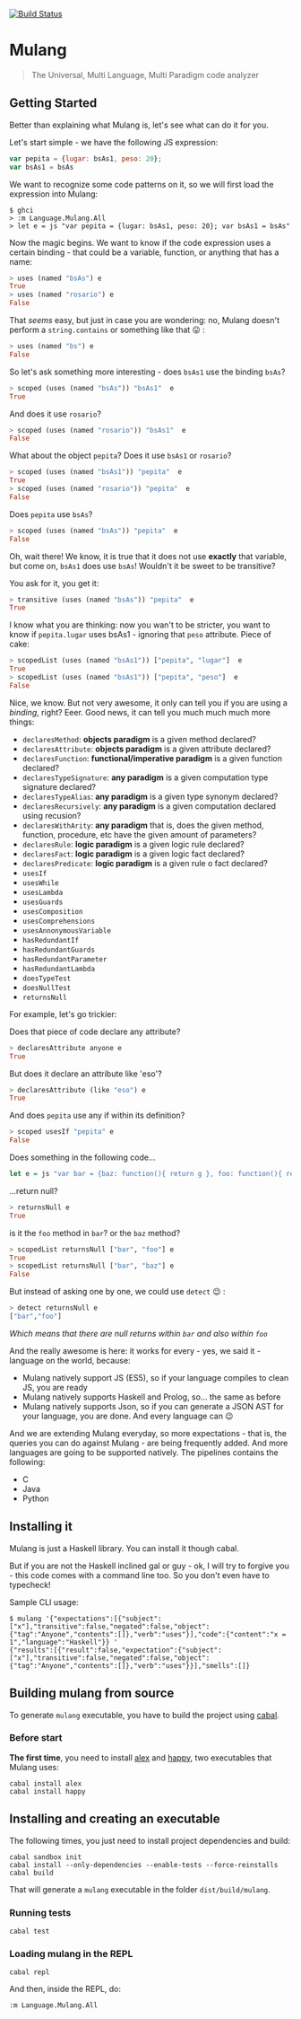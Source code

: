 [![Build Status](https://travis-ci.org/mumuki/mulang.svg?branch=master)](https://travis-ci.org/mumuki/mulang)

Mulang
======
> The Universal, Multi Language, Multi Paradigm code analyzer

## Getting Started

Better than explaining what Mulang is, let's see what can do it for you.

Let's start simple - we have the following JS expression:

```javascript
var pepita = {lugar: bsAs1, peso: 20};
var bsAs1 = bsAs
```

We want to recognize some code patterns on it, so we will first load the expression into Mulang:

```
$ ghci
> :m Language.Mulang.All
> let e = js "var pepita = {lugar: bsAs1, peso: 20}; var bsAs1 = bsAs"
```

Now the magic begins. We want to know if the code expression uses a certain binding - that could be a variable, function, or anything that has a name:

```haskell
> uses (named "bsAs") e
True
> uses (named "rosario") e
False
```

That _seems_ easy, but just in case you are wondering: no, Mulang doesn't perform a `string.contains` or something like that :stuck_out_tongue: :

```haskell
> uses (named "bs") e
False
```

So let's ask something more interesting - does `bsAs1` use the binding `bsAs`?

```haskell
> scoped (uses (named "bsAs")) "bsAs1"  e
True
```

And does it use `rosario`?

```haskell
> scoped (uses (named "rosario")) "bsAs1"  e
False
```

What about the object `pepita`? Does it use `bsAs1` or `rosario`?

```haskell
> scoped (uses (named "bsAs1")) "pepita"  e
True
> scoped (uses (named "rosario")) "pepita"  e
False
```

Does `pepita` use `bsAs`?

```haskell
> scoped (uses (named "bsAs")) "pepita"  e
False
```

Oh, wait there! We know, it is true that it does not use **exactly** that variable, but come on, `bsAs1` does use `bsAs`! Wouldn't it be sweet to be transitive?

You ask for it, you get it:

```haskell
> transitive (uses (named "bsAs")) "pepita"  e
True
```

I know what you are thinking:  now you wan't to be stricter, you want to know if `pepita.lugar` uses bsAs1 - ignoring that `peso` attribute. Piece of cake:

```haskell
> scopedList (uses (named "bsAs1")) ["pepita", "lugar"]  e
True
> scopedList (uses (named "bsAs1")) ["pepita", "peso"]  e
False
```

Nice, we know. But not very awesome, it only can tell you if you are using a _binding_, right? Eeer. Good news, it can tell you much much much more things:

* `declaresMethod`: **objects paradigm** is a given method declared?
* `declaresAttribute`: **objects paradigm** is a given attribute declared?
* `declaresFunction`: **functional/imperative paradigm** is a given function declared?
* `declaresTypeSignature`: **any paradigm** is a given computation type signature declared? 
* `declaresTypeAlias`: **any paradigm** is a given type synonym declared?
* `declaresRecursively`: **any paradigm** is a given computation declared using recusion?
* `declaresWithArity`: **any paradigm** that is, does the given method, function, procedure, etc have the given amount of parameters?
* `declaresRule`: **logic paradigm** is a given logic rule declared?
* `declaresFact`: **logic paradigm** is a given logic fact declared?
* `declaresPredicate`: **logic paradigm** is a given rule o fact declared?
* `usesIf`
* `usesWhile`
* `usesLambda`
* `usesGuards`
* `usesComposition`
* `usesComprehensions`
* `usesAnnonymousVariable`
* `hasRedundantIf`
* `hasRedundantGuards`
* `hasRedundantParameter`
* `hasRedundantLambda`
* `doesTypeTest`
* `doesNullTest`
* `returnsNull`

For example, let's go trickier:

Does that piece of code declare any attribute?

```haskell
> declaresAttribute anyone e
True
```

But does it declare an attribute like 'eso'?

```haskell
> declaresAttribute (like "eso") e
True
```

And does `pepita` use any if within its definition?

```haskell
> scoped usesIf "pepita" e
False
```

Does something in the following code...

```haskell
let e = js "var bar = {baz: function(){ return g }, foo: function(){ return null }}"
```

...return null?

```haskell
> returnsNull e
True
```

is it the `foo` method in `bar`? or the `baz` method?

```haskell
> scopedList returnsNull ["bar", "foo"] e
True
> scopedList returnsNull ["bar", "baz"] e
False
```

But instead of asking one by one, we could use `detect` :wink: :

```haskell
> detect returnsNull e
["bar","foo"]
```

_Which means that there are null returns within  `bar` and also within `foo`_

And the really awesome is here: it works for every - yes, we said it - language on the world, because:

  * Mulang natively support JS (ES5), so if your language compiles to clean JS, you are ready
  * Mulang natively supports Haskell and Prolog, so... the same as before
  * Mulang natively supports Json, so if you can generate a JSON AST for your language, you are done. And every language can :wink:

And we are extending Mulang everyday, so more expectations - that is, the queries you can do against Mulang - are being frequently added. And more languages are going to be supported natively. The pipelines contains the following:

  * C
  * Java
  * Python

## Installing it

Mulang is just a Haskell library. You can install it though cabal.

But if you are not the Haskell inclined gal or guy - ok, I will try to forgive you - this code comes with a command line too. So you don't even have to typecheck!

Sample CLI usage:

```
$ mulang '{"expectations":[{"subject":["x"],"transitive":false,"negated":false,"object":{"tag":"Anyone","contents":[]},"verb":"uses"}],"code":{"content":"x = 1","language":"Haskell"}} '
{"results":[{"result":false,"expectation":{"subject":["x"],"transitive":false,"negated":false,"object":{"tag":"Anyone","contents":[]},"verb":"uses"}}],"smells":[]}
```

## Building mulang from source
To generate `mulang` executable, you have to build the project using [cabal](https://www.haskell.org/cabal/).

### Before start

**The first time**, you need to install [alex](https://www.haskell.org/alex/) and [happy](https://www.haskell.org/happy/), two executables that Mulang uses:
```
cabal install alex
cabal install happy
```
## Installing and creating an executable

The following times, you just need to install project dependencies and build:

```
cabal sandbox init
cabal install --only-dependencies --enable-tests --force-reinstalls
cabal build
```

That will generate a `mulang` executable in the folder `dist/build/mulang`.

### Running tests

```
cabal test
```

### Loading mulang in the REPL

```
cabal repl
```

And then, inside the REPL, do: 

```
:m Language.Mulang.All
```
